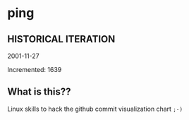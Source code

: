 # ping

## HISTORICAL ITERATION
2001-11-27

Incremented: 1639

## What is this?? 
Linux skills to hack the github commit visualization chart `;-)`
